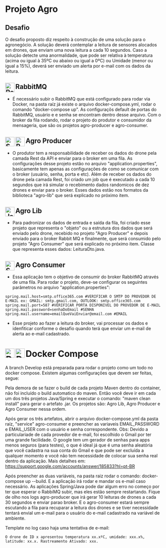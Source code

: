 # Projeto Agro
## Desafio
O desafio proposto diz respeito à construção de uma solução para o agronegócio.
A solução deverá contemplar a leitura de sensores alocados em drones, que enviam uma nova leitura a cada 10 segundos.
Caso a solução detecte uma anormalidade, que pode ser relativa à temperatura (acima ou igual à 35ºC ou abaixo ou igual a 0ºC) ou Umidade (menor ou igual a 15%), deverá ser enviado um alerta por e-mail com os dados da leitura.

## RabbitMQ <img align="left" alt="RabbitMQ" width="30px" src="https://jpadilla.github.io/rabbitmqapp/assets/img/icon.png"/>
- É necessário subir o RabbitMQ que está configurado para rodar via Docker, na pasta raíz já existe o arquivo docker-compose.yml, rodar o comando "docker-compose up". As configuraçõs default de portas do RabbitMQ, usuário e e senha se encontram dentro desse arquivo.
Com o broker da fila rodando, rodar o projeto do produtor e consumidor da mensageria, que são os projetos agro-producer e agro-consumer.


## Agro Producer <img align="left" alt="Spring" width="30px" src="https://devkico.itexto.com.br/wp-content/uploads/2014/08/spring-boot-project-logo.png" /> <img align="left" alt="Rest" width="30px" src="https://icon-library.com/images/rest-api-icon/rest-api-icon-1.jpg" />
- O produtor tem a responsabilidade de receber os dados do drone pela camada Rest da API e enviar para o broker em uma fila. As configurações desse projeto estão no arquivo "application.properties", basicamente tem apenas as configurações de como se comunicar com o broker (usuário, senha, porta e etc).
Além de receber os dados do drone pela camada Rest, foi criado um job que é executado a cada 10 segundos que irá simular o recebimento dados randomicos de dez drones e enviar para o broker. Esses dados estão nos formatos da biblioteca "agro-lib" que será explicado no próximo item.

## Agro Lib <img align="left" alt="Java" width="30px" src="https://iconarchive.com/download/i98325/dakirby309/simply-styled/Java.ico" />
- Para padronizar os dados de entrada e saída da fila, foi criado esse projeto que representa o "objeto" ou a estrutura dos dados que será enviado pelo drone, recebido  no projeto "Agro Producer" e depois enviado para o broker Rabbit MQ e finalmente, que será consumido pelo projeto "Agro Consumer" que será explicado no próximo item.
Classe que representa esses dados: LeituraDto.java.

## Agro Consumer <img align="left" alt="Spring" width="30px" src="https://devkico.itexto.com.br/wp-content/uploads/2014/08/spring-boot-project-logo.png" />
- Essa aplicação tem o objetivo de consumir do broker RabbitMQ através de uma fila. Para rodar o projeto, deve-se configurar os seguintes parâmetros no arquivo "application.properties":

````
spring.mail.host=smtp.office365.com #VERIFICAR O SMTP DO PROVEDOR DE E-MAIL ex: GMAIL: smtp.gmail.com, OUTLOOK: smtp.office365.com
spring.mail.port=587 #VERIFICAR PORTA DISPONIVEL DO PROVEDOR DE E-MAIL
spring.mail.password=senhaDoEmail #SENHA
spring.mail.username=emailQueVaiEnviar@email.com #EMAIL
````

- Esse projeto ao fazer a leitura do broker, vai processar os dados e idenfiticar conforme o desafio quando terá que enviar um e-mail de alerta ao e-mail cadastrado.

# Docker Compose <img align="left" alt="DockerCompose" width="30px" src="https://stack.desenvolvedor.expert/appendix/docker/images/compose.png"/> <img align="left" alt="DockerCompose" width="30px" src="https://www.docker.com/wp-content/uploads/2022/03/Moby-logo.png"/>

A branch Develop está preparada para rodar o projeto como um todo no docker compose. Existem algumas configurações que devem ser feitas, segue:

Pela demora de se fazer o build de cada projeto Maven dentro do container, não foi incluído o build automatico do maven. Então você deve ir em cada um dos três projetos Java/Spring e executar o comando: "maven clean install" para gerar o artefato .jar. Os projetos são: Agro Lib, Agro Producer e Agro Consumer nessa ordem.

Após gerar os três artefatos, abrir o arquivo docker-compose.yml da pasta raíz, "service" agro-consumer e preencher as variaveis EMAIL_PASSWORD e EMAIL_USER com o usuário e senha correspondente.
Obs: Devido a particulariade de cada provedor de e-mail, foi escolhido o Gmail por ter uma grande facilidade. O google tem um gerador de senhas para apps menos seguros (para testes), o que é ideal já que é uma senha aleatória que você cadastra na sua conta do Gmail e que pode ser excluída a qualquer momento e  você não tem necessidade de colocar sua senha real dentro da aplicação.
Mais detalhes em:
https://support.google.com/accounts/answer/185833?hl=pt-BR

Após preencher as duas variáveis, na pasta raiz rodar o comando: docker-compose up --build. E a aplicação irá rodar e mandar os e-mail caso necessário.
As aplicações Spring/Java pode dar algum erro no começo por ter que esperar o RabbiMQ subir, mas eles estão sempre restartando. 
Fique de olho nos logs agro-producer que irá gerar 10 leituras de drones a cada 30 segundos e enviar parao broker. E o agro-consumer estará sempre escutando a fila para recuparar a leitura dos drones e se tiver necessidade tentará envial um e-mail para o usuário do e-mail cadastrado na variável de ambiente.

Template no log caso haja uma tentativa de e-mail:
````
O drone de ID x apresentou temperatura xx.xºC, umidade: xxx.x%, latitude: xx.x. Rastreamento Ativado: xxx.
````


